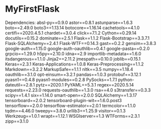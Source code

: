 # MyFirstFlask
Dependencies:
absl-py==0.9.0
astor==0.8.1
astunparse==1.6.3
boto==2.49.0
boto3==1.13.14
botocore==1.16.14
cachetools==4.1.0
certifi==2020.4.5.1
chardet==3.0.4
click==7.1.2
Cython==0.29.14
docutils==0.15.2
dominate==2.5.1
Flask==1.1.2
Flask-Bootstrap==3.3.7.1
Flask-SQLAlchemy==2.4.1
Flask-WTF==0.14.3
gast==0.2.2
gensim==3.8.3
google-auth==1.15.0
google-auth-oauthlib==0.4.1
google-pasta==0.2.0
grpcio==1.29.0
h5py==2.10.0
idna==2.9
importlib-metadata==1.6.0
itsdangerous==1.1.0
Jinja2==2.11.2
jmespath==0.10.0
joblib==0.15.1
Keras==2.3.1
Keras-Applications==1.0.8
Keras-Preprocessing==1.1.2
Markdown==3.2.2
MarkupSafe==1.1.1
nltk==3.5
numpy==1.18.4
oauthlib==3.1.0
opt-einsum==3.2.1
pandas==1.0.3
protobuf==3.12.1
pyasn1==0.4.8
pyasn1-modules==0.2.8
PySocks==1.7.1
python-dateutil==2.8.1
pytz==2020.1
PyYAML==5.3.1
regex==2020.5.14
requests==2.23.0
requests-oauthlib==1.3.0
rsa==4.0
s3transfer==0.3.3
scipy==1.4.1
six==1.14.0
smart-open==2.0.0
SQLAlchemy==1.3.17
tensorboard==2.0.2
tensorboard-plugin-wit==1.6.0.post3
tensorflow==2.0.0
tensorflow-estimator==2.0.1
termcolor==1.1.0
tqdm==4.46.0
tweepy==3.8.0
urllib3==1.25.9
visitor==0.1.3
Werkzeug==1.0.1
wrapt==1.12.1
WSGIserver==1.3
WTForms==2.3.1
zipp==3.1.0
